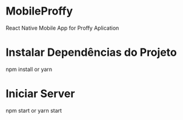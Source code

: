 # MobileProffy
React Native Mobile App for Proffy Aplication

# Instalar Dependências do Projeto

npm install or yarn

# Iniciar Server

npm start or yarn start




